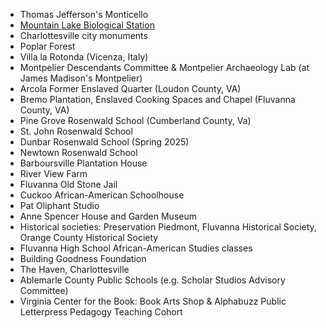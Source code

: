 * Thomas Jefferson's Monticello
* [Mountain Lake Biological Station](/work/mlbs)
* Charlottesville city monuments
* Poplar Forest
* Villa la Rotonda (Vicenza, Italy)
* Montpelier Descendants Committee & Montpelier Archaeology Lab (at James Madison's Montpelier)
* Arcola Former Enslaved Quarter (Loudon County, VA)
* Bremo Plantation, Enslaved Cooking Spaces and Chapel (Fluvanna County, VA)
* Pine Grove Rosenwald School (Cumberland County, Va)
* St. John Rosenwald School
* Dunbar Rosenwald School (Spring 2025)
* Newtown Rosenwald School
* Barboursville Plantation House
* River View Farm
* Fluvanna Old Stone Jail
* Cuckoo African-American Schoolhouse
* Pat Oliphant Studio
* Anne Spencer House and Garden Museum
* Historical societies: Preservation Piedmont, Fluvanna Historical Society, Orange County Historical Society
* Fluvanna High School African-American Studies classes
* Building Goodness Foundation
* The Haven, Charlottesville
* Ablemarle County Public Schools (e.g. Scholar Studios Advisory Committee)
* Virginia Center for the Book: Book Arts Shop & Alphabuzz Public Letterpress Pedagogy Teaching Cohort
